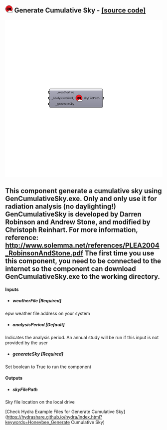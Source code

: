 ## ![](../../images/icons/Generate_Cumulative_Sky.png) Generate Cumulative Sky - [[source code]](https://github.com/ladybug-tools/honeybee-legacy/tree/master/src/Honeybee_Generate%20Cumulative%20Sky.py)

![](../../images/components/Generate_Cumulative_Sky.png)

This component generate a cumulative sky using GenCumulativeSky.exe. Only and only use it for radiation analysis (no daylighting!)
 GenCumulativeSky is developed by Darren Robinson and Andrew Stone, and modified by Christoph Reinhart.
 For more information, reference: http://www.solemma.net/references/PLEA2004_RobinsonAndStone.pdf
 The first time you use this component, you need to be connected to the internet so the component can download GenCumulativeSky.exe to the working directory.
 -
 

#### Inputs
* ##### weatherFile [Required]
epw weather file address on your system
* ##### analysisPeriod [Default]
Indicates the analysis period. An annual study will be run if this input is not provided by the user
* ##### generateSky [Required]
Set boolean to True to run the component

#### Outputs
* ##### skyFilePath
Sky file location on the local drive


[Check Hydra Example Files for Generate Cumulative Sky](https://hydrashare.github.io/hydra/index.html?keywords=Honeybee_Generate Cumulative Sky)